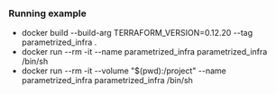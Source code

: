 ### Running example
* docker build --build-arg TERRAFORM_VERSION=0.12.20 --tag parametrized_infra .
* docker run --rm -it --name parametrized_infra parametrized_infra /bin/sh
* docker run --rm -it --volume "$(pwd):/project" --name parametrized_infra parametrized_infra /bin/sh